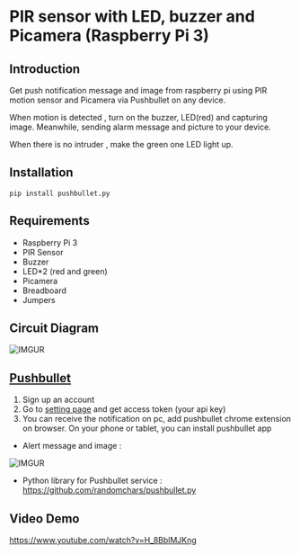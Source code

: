 # PIR sensor with LED, buzzer and Picamera (Raspberry Pi 3)

Introduction
------------
Get push notification message and image from raspberry pi using PIR motion sensor and Picamera via Pushbullet on any device.

When motion is detected , turn on the buzzer, LED(red) and capturing image. Meanwhile, sending alarm message and picture to your device.

When there is no intruder , make the green one LED light up.

Installation
------------

    pip install pushbullet.py

Requirements
-----------    
* Raspberry Pi 3
* PIR Sensor
* Buzzer
* LED*2 (red and green)
* Picamera
* Breadboard
* Jumpers

Circuit Diagram
-----------  
    
![IMGUR](https://i.imgur.com/ASNSyyS.png)

[Pushbullet](https://www.pushbullet.com/)
------------
1. Sign up an account
2. Go to [setting page](https://www.pushbullet.com/#settings) and get access token (your api key)
3. You can receive the notification on pc, add pushbullet chrome extension on browser. On your phone or tablet, you can install pushbullet app

* Alert message and image :

![IMGUR](https://i.imgur.com/TztrAcz.png)

* Python library for Pushbullet service : 
https://github.com/randomchars/pushbullet.py

Video Demo
-----------

https://www.youtube.com/watch?v=H_8BblMJKng
